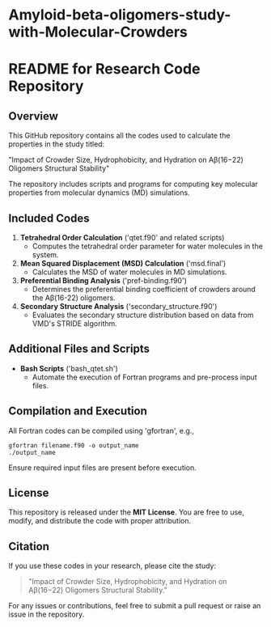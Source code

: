 # Amyloid-beta-oligomers-study-with-Molecular-Crowders


# README for Research Code Repository

## Overview
This GitHub repository contains all the codes used to calculate the properties in the study titled:

"Impact of Crowder Size, Hydrophobicity, and Hydration on Aβ(16−22) Oligomers Structural Stability"

The repository includes scripts and programs for computing key molecular properties from molecular dynamics (MD) simulations.

## Included Codes
1. **Tetrahedral Order Calculation** ('qtet.f90' and related scripts)
   - Computes the tetrahedral order parameter for water molecules in the system.
2. **Mean Squared Displacement (MSD) Calculation** ('msd.final')
   - Calculates the MSD of water molecules in MD simulations.
3. **Preferential Binding Analysis** ('pref-binding.f90')
   - Determines the preferential binding coefficient of crowders around the Aβ(16-22) oligomers.
4. **Secondary Structure Analysis** ('secondary_structure.f90')
   - Evaluates the secondary structure distribution based on data from VMD's STRIDE algorithm.

## Additional Files and Scripts
- **Bash Scripts** ('bash_qtet.sh')
  - Automate the execution of Fortran programs and pre-process input files.


## Compilation and Execution
All Fortran codes can be compiled using 'gfortran', e.g.,

    gfortran filename.f90 -o output_name
    ./output_name

Ensure required input files are present before execution.

## License
This repository is released under the **MIT License**. You are free to use, modify, and distribute the code with proper attribution.

## Citation
If you use these codes in your research, please cite the study:
> "Impact of Crowder Size, Hydrophobicity, and Hydration on Aβ(16−22) Oligomers Structural Stability."

For any issues or contributions, feel free to submit a pull request or raise an issue in the repository.


